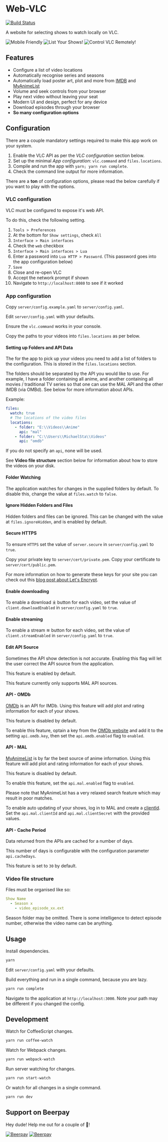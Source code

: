 # Web-VLC

[![Build Status](https://travis-ci.com/ScreamingHawk/web-vlc.svg?branch=master)](https://travis-ci.com/ScreamingHawk/web-vlc)

A website for selecting shows to watch locally on VLC.

![Mobile Friendly](/readme/mobile.png?raw=true "Mobile Friendly!")
![List Your Shows!](/readme/list.png?raw=true "List Your Shows!")
![Control VLC Remotely!](/readme/viewing.png?raw=true "Control VLC Remotely!")

## Features

* Configure a list of video locations
* Automatically recognise series and seasons
* Automatically load poster art, plot and more from [IMDB][4] and [MyAnimeList][3]
* Volume and seek controls from your browser
* Play next video without leaving your seat
* Modern UI and design, perfect for any device
* Download episodes through your browser
* **So many configuration options**

## Configuration

There are a couple mandatory settings required to make this app work on your system.

1. Enable the VLC API as per the *VLC configuration* section below.
2. Set up the minimal *App configuration*: `vlc.command` and `files.locations`.
3. Compile and run the app with `yarn; yarn run complete`.
4. Check the command line output for more information.

There are a **ton** of configuration options, please read the below carefully if you want to play with the options.

### VLC configuration

VLC must be configured to expose it's web API.

To do this, check the following setting.

1. `Tools > Preferences`
2. At the bottom for `Show settings`, check `All`
3. `Interface > Main interfaces`
4. Check the `web` checkbox
5. `Interface > Main interfaces > Lua`
6. Enter a password into `Lua HTTP > Password`. (This password goes into the app configuration below)
7. `Save`
8. Close and re-open VLC
9. Accept the network prompt if shown
10. Navigate to `http://localhost:8080` to see if it worked

### App configuration

Copy `server/config.example.yaml` to `server/config.yaml`.

Edit `server/config.yaml` with your defaults.

Ensure the `vlc.command` works in your console.

Copy the paths to your videos into `files.locations` as per below.

#### Setting up Folders and API Data

The for the app to pick up your videos you need to add a list of folders to the configuration. This is stored in the `files.locations` section.

The folders should be separated by the API you would like to use. For example, I have a folder containing all anime, and another containing all movies / traditional TV series so that one can use the MAL API and the other IMDB (via OMBd). See below for more information about APIs.

Example:

```yaml
files:
  watch: true
  # The locations of the video files
  locations:
    - folder: "E:\\Videos\\Anime"
      api: "mal"
    - folder: "C:\\Users\\MichaelSta\\Videos"
      api: "omdb"
```

If you do not specify an `api`, none will be used.

See **Video file structure** section below for information about how to store the videos on your disk.

#### Folder Watching

The application watches for changes in the supplied folders by default. To disable this, change the value at `files.watch` to `false`.

#### Ignore Hidden Folders and Files

Hidden folders and files can be ignored. This can be changed with the value at `files.ignoreHidden`, and is enabled by default.

#### Secure HTTPS

To ensure `HTTPS` set the value of `server.secure` in `server/config.yaml` to `true`.

Copy your private key to `server/cert/private.pem`.
Copy your certificate to `server/cert/public.pem`.

For more information on how to generate these keys for your site you can check out this [blog post about Let's Encrypt][1].

#### Enable downloading

To enable a download ⤓ button for each video, set the value of `client.downloadEnabled` in `server/config.yaml` to `true`.

#### Enable streaming

To enable a stream ≋ button for each video, set the value of `client.streamEnabled` in `server/config.yaml` to `true`.

#### Edit API Source

Sometimes the API show detection is not accurate. Enabling this flag will let the user correct the API source from the application.

This feature is enabled by default.

This feature currently only supports MAL API sources.

#### API - OMDb

[OMDb][2] is an API for IMDb. Using this feature will add plot and rating information for each of your shows.

This feature is disabled by default.

To enable this feature, optain a key from the [OMDb website][2] and add it to the setting `api.omdb.key`, then set the `api.omdb.enabled` flag to `enabled`.

#### API - MAL

[MyAnimeList][3] is by far the best source of anime information. Using this feature will add plot and rating information for each of your shows.

This feature is disabled by default.

To enable this feature, set the `api.mal.enabled` flag to `enabled`.

Please note that MyAnimeList has a very relaxed search feature which may result in poor matches.

To enable auto updating of your shows, log in to MAL and create a [clientId](https://myanimelist.net/apiconfig). Set the `api.mal.clientId` and `api.mal.clientSecret` with the provided values.

#### API - Cache Period

Data returned from the APIs are cached for a number of days.

This number of days is configurable with the configuration parameter `api.cacheDays`.

This feature is set to `30` by default.

### Video file structure

Files must be organised like so:

```yml
Show Name
  - Season x
    - video_episode_xx.ext
```

Season folder may be omitted.
There is some intelligence to detect episode number, otherwise the video name can be anything.

## Usage

Install dependencies.

```sh
yarn
```

Edit `server/config.yaml` with your defaults.

Build everything and run in a single command, because you are lazy.

```sh
yarn run complete
```

Navigate to the application at `http://localhost:3000`.
Note your path may be different if you changed the config.

## Development

Watch for CoffeeScript changes.

```sh
yarn run coffee-watch
```

Watch for Webpack changes.

```sh
yarn run webpack-watch
```

Run server watching for changes.

```sh
yarn run start-watch
```

Or watch for all changes in a single command.

```sh
yarn run dev
```

[1]: https://michael.standen.link/2018/06/22/lets-encrypt-cert.html
[2]: https://www.omdbapi.com/
[3]: https://myanimelist.net/
[4]: https://www.imdb.com/

## Support on Beerpay
Hey dude! Help me out for a couple of :beers:!

[![Beerpay](https://beerpay.io/ScreamingHawk/web-vlc/badge.svg?style=beer-square)](https://beerpay.io/ScreamingHawk/web-vlc)  [![Beerpay](https://beerpay.io/ScreamingHawk/web-vlc/make-wish.svg?style=flat-square)](https://beerpay.io/ScreamingHawk/web-vlc?focus=wish)
